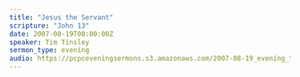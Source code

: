 ```yaml
---
title: "Jesus the Servant"
scripture: "John 13"
date: 2007-08-19T00:00:00Z
speaker: Tim Tinsley
sermon_type: evening
audio: https://pcpceveningsermons.s3.amazonaws.com/2007-08-19_evening_tinsley.mp3 
---
```



